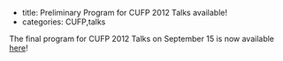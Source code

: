 - title: Preliminary Program for CUFP 2012 Talks available!
- categories: CUFP,talks

The final program for CUFP 2012 Talks on September 15 is now available [here](http://cufp.org/2012/index.html#Day3SatSep15thTalks)!

